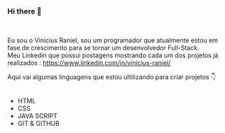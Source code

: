 ### Hi there 👋
<br>

Eu sou o Vinicius Raniel, sou um programador que atualmente estou em fase de crescimento para se tornar um desenvolvedor Full-Stack.
<br>
Meu Linkedin que possui postagens mostrando cada um dos projetos já realizados : https://www.linkedin.com/in/vinicius-raniel/
<br>

Aqui vai algumas linguagens que estou ultilizando para criar projetos :point_down:
<br>
<br>

- HTML
- CSS
- JAVA SCRIPT
- GIT & GITHUB
  

